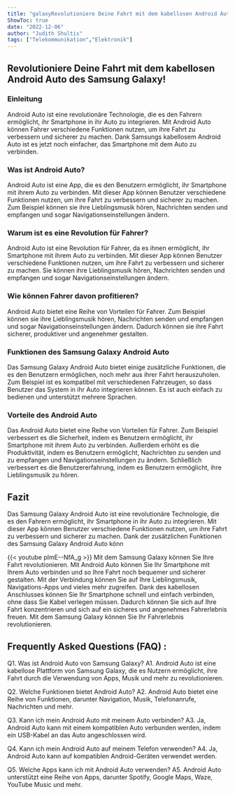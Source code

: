 ```yaml
---
title: "galaxyRevolutioniere Deine Fahrt mit dem kabellosen Android Auto des Samsung Galaxy!"
ShowToc: true 
date: "2022-12-06"
author: "Judith Shultis" 
tags: ["Telekommunikation","Elektronik"]
---
```

<h2>Revolutioniere Deine Fahrt mit dem kabellosen Android Auto des Samsung Galaxy!</h2>

<h3>Einleitung</h3>

Android Auto ist eine revolutionäre Technologie, die es den Fahrern ermöglicht, ihr Smartphone in ihr Auto zu integrieren. Mit Android Auto können Fahrer verschiedene Funktionen nutzen, um ihre Fahrt zu verbessern und sicherer zu machen. Dank Samsungs kabellosem Android Auto ist es jetzt noch einfacher, das Smartphone mit dem Auto zu verbinden.

<h3>Was ist Android Auto?</h3>

Android Auto ist eine App, die es den Benutzern ermöglicht, ihr Smartphone mit ihrem Auto zu verbinden. Mit dieser App können Benutzer verschiedene Funktionen nutzen, um ihre Fahrt zu verbessern und sicherer zu machen. Zum Beispiel können sie ihre Lieblingsmusik hören, Nachrichten senden und empfangen und sogar Navigationseinstellungen ändern.

<h3>Warum ist es eine Revolution für Fahrer?</h3>

Android Auto ist eine Revolution für Fahrer, da es ihnen ermöglicht, ihr Smartphone mit ihrem Auto zu verbinden. Mit dieser App können Benutzer verschiedene Funktionen nutzen, um ihre Fahrt zu verbessern und sicherer zu machen. Sie können ihre Lieblingsmusik hören, Nachrichten senden und empfangen und sogar Navigationseinstellungen ändern.

<h3>Wie können Fahrer davon profitieren?</h3>

Android Auto bietet eine Reihe von Vorteilen für Fahrer. Zum Beispiel können sie ihre Lieblingsmusik hören, Nachrichten senden und empfangen und sogar Navigationseinstellungen ändern. Dadurch können sie ihre Fahrt sicherer, produktiver und angenehmer gestalten.

<h3>Funktionen des Samsung Galaxy Android Auto</h3>

Das Samsung Galaxy Android Auto bietet einige zusätzliche Funktionen, die es den Benutzern ermöglichen, noch mehr aus ihrer Fahrt herauszuholen. Zum Beispiel ist es kompatibel mit verschiedenen Fahrzeugen, so dass Benutzer das System in ihr Auto integrieren können. Es ist auch einfach zu bedienen und unterstützt mehrere Sprachen.

<h3>Vorteile des Android Auto</h3>

Das Android Auto bietet eine Reihe von Vorteilen für Fahrer. Zum Beispiel verbessert es die Sicherheit, indem es Benutzern ermöglicht, ihr Smartphone mit ihrem Auto zu verbinden. Außerdem erhöht es die Produktivität, indem es Benutzern ermöglicht, Nachrichten zu senden und zu empfangen und Navigationseinstellungen zu ändern. Schließlich verbessert es die Benutzererfahrung, indem es Benutzern ermöglicht, ihre Lieblingsmusik zu hören.

<h2>Fazit</h2>

Das Samsung Galaxy Android Auto ist eine revolutionäre Technologie, die es den Fahrern ermöglicht, ihr Smartphone in ihr Auto zu integrieren. Mit dieser App können Benutzer verschiedene Funktionen nutzen, um ihre Fahrt zu verbessern und sicherer zu machen. Dank der zusätzlichen Funktionen des Samsung Galaxy Android Auto könn

{{< youtube pImE--NfA_g >}} 
Mit dem Samsung Galaxy können Sie Ihre Fahrt revolutionieren. Mit Android Auto können Sie Ihr Smartphone mit Ihrem Auto verbinden und so Ihre Fahrt noch bequemer und sicherer gestalten. Mit der Verbindung können Sie auf Ihre Lieblingsmusik, Navigations-Apps und vieles mehr zugreifen. Dank des kabellosen Anschlusses können Sie Ihr Smartphone schnell und einfach verbinden, ohne dass Sie Kabel verlegen müssen. Dadurch können Sie sich auf Ihre Fahrt konzentrieren und sich auf ein sicheres und angenehmes Fahrerlebnis freuen. Mit dem Samsung Galaxy können Sie Ihr Fahrerlebnis revolutionieren.

## Frequently Asked Questions (FAQ) :
Q1. Was ist Android Auto von Samsung Galaxy?
A1. Android Auto ist eine kabellose Plattform von Samsung Galaxy, die es Nutzern ermöglicht, ihre Fahrt durch die Verwendung von Apps, Musik und mehr zu revolutionieren.

Q2. Welche Funktionen bietet Android Auto?
A2. Android Auto bietet eine Reihe von Funktionen, darunter Navigation, Musik, Telefonanrufe, Nachrichten und mehr.

Q3. Kann ich mein Android Auto mit meinem Auto verbinden?
A3. Ja, Android Auto kann mit einem kompatiblen Auto verbunden werden, indem ein USB-Kabel an das Auto angeschlossen wird.

Q4. Kann ich mein Android Auto auf meinem Telefon verwenden?
A4. Ja, Android Auto kann auf kompatiblen Android-Geräten verwendet werden.

Q5. Welche Apps kann ich mit Android Auto verwenden?
A5. Android Auto unterstützt eine Reihe von Apps, darunter Spotify, Google Maps, Waze, YouTube Music und mehr.


